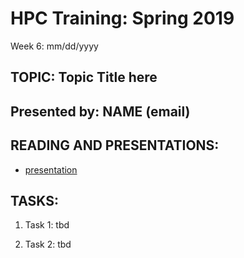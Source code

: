 # HPC Training:  Spring 2019
 Week 6:  mm/dd/yyyy


## TOPIC:  Topic Title here
## Presented by: NAME  (email)

## READING AND PRESENTATIONS:
* [presentation](presentation)

## TASKS:
1. Task 1: tbd

2. Task 2: tbd

